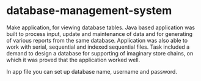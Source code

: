# database-management-system

Make application, for viewing database tables. Java based application was built to process input, update and maintenance of data and for generating of various reports from the same database. Application was also able to work with serial, sequential and indexed sequential files. Task included a demand to design a database for supporting of imaginary store chains, on which it was proved that the application worked well.

In app file you can set up database name, username and password.
